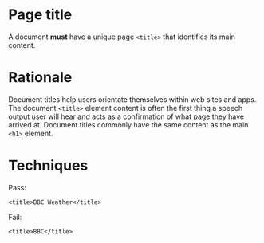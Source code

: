 # Page title

  A document **must** have a unique page `<title>` that identifies its main content.

  Rationale
  =========

  Document titles help users orientate themselves within web sites and apps. The document `<title>` element
  content is often the first thing a speech output user will hear and acts as a confirmation of what page they
  have arrived at. Document titles commonly have the same content as the main `<h1>` element.

  Techniques
  ==========

  Pass:

    <title>BBC Weather</title>

  Fail:

    <title>BBC</title>
